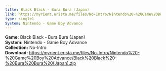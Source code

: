 ```yaml
---
title: Black Black - Bura Bura (Japan)
link: https://myrient.erista.me/files/No-Intro/Nintendo%20-%20Game%20Boy%20Advance/Black%20Black%20-%20Bura%20Bura%20(Japan).zip
type: single1
System: Nintendo - Game Boy Advance
---
```

<b>Game:</b> Black Black - Bura Bura (Japan)<br>
<b>System:</b> Nintendo - Game Boy Advance<br>
<b>Collection:</b> No-Intro<br>
<b>Download:</b> https://myrient.erista.me/files/No-Intro/Nintendo%20-%20Game%20Boy%20Advance/Black%20Black%20-%20Bura%20Bura%20(Japan).zip